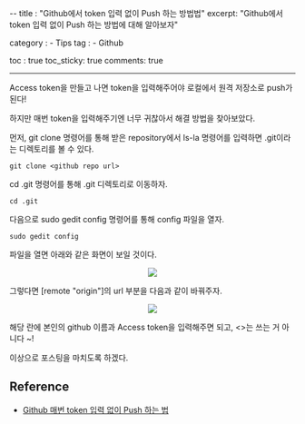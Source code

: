 --
title : "Github에서 token 입력 없이 Push 하는 방법법"
excerpt: "Github에서 token 입력 없이 Push 하는 방법에 대해 알아보자"

category :
    - Tips
tag :
    - Github

toc : true
toc_sticky: true
comments: true

---

Access token을 만들고 나면 token을 입력해주어야 로컬에서 원격 저장소로 push가 된다!

하지만 매번 token을 입력해주기엔 너무 귀찮아서 해결 방법을 찾아보았다.

먼저, git clone 명령어를 통해 받은 repository에서 ls-la 명령어를 입력하면 .git이라는 디렉토리를 볼 수 있다.

```
git clone <github repo url>
```

cd .git 명령어를 통해 .git 디렉토리로 이동하자.

```
cd .git
```

다음으로 sudo gedit config 명령어를 통해 config 파일을 열자. 

```
sudo gedit config
```

파일을 열면 아래와 같은 화면이 보일 것이다.

<p align="center"><img src="https://github.com/jebeom/jebeom.github.io/assets/107978090/fc8461d2-4040-472f-a633-6a8fac7e4b5f" ></p>

그렇다면 [remote "origin"]의 url 부분을 다음과 같이 바꿔주자.

<p align="center"><img src="https://github.com/jebeom/jebeom.github.io/assets/107978090/d3961894-f965-4cf7-9474-b1ced407b715" ></p>

해당 란에 본인의 github 이름과 Access token을 입력해주면 되고, <>는 쓰는 거 아니다 ~!

이상으로 포스팅을 마치도록 하겠다.

## Reference

- [Github 매번 token 입력 없이 Push 하는 법](https://velog.io/@danbibibi/Github-token-%EC%9E%85%EB%A0%A5-%EC%97%86%EC%9D%B4-Push)

